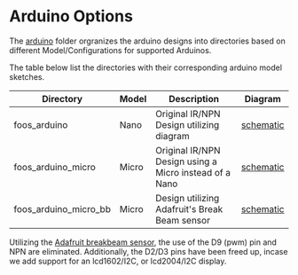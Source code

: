 # Arduino Options

The [arduino](.) folder orgranizes the arduino designs into directories based on different Model/Configurations for supported Arduinos.  

The table below list the directories with their corresponding arduino model sketches.

Directory | Model | Description | Diagram |
| --- | ----------- | --------------------------- | ---- |
| foos_arduino | Nano | Original IR/NPN Design utilizing diagram | [schematic](../doc/schematics/foos_arduino_schem.png) |
| foos_arduino_micro | Micro | Original IR/NPN Design using a Micro instead of a Nano | [schematic](../doc/schematics/foos_arduino_micro_schem.png) |
| foos_arduino_micro_bb | Micro | Design utilizing Adafruit's Break Beam sensor | [schematic](../doc/schematics/micro_breakbeam_schem.png) |

Utilizing the [Adafruit breakbeam sensor](https://www.adafruit.com/product/2167), the use of the D9 (pwm) pin and NPN are eliminated.  Additionally, the D2/D3 pins have been freed up, incase we add support for an lcd1602/I2C, or lcd2004/I2C display.
